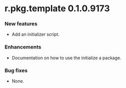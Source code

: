 # r.pkg.template 0.1.0.9173

### New features

* Add an initializer script.

### Enhancements

* Documentation on how to use the initialize a package.

### Bug fixes

* None.